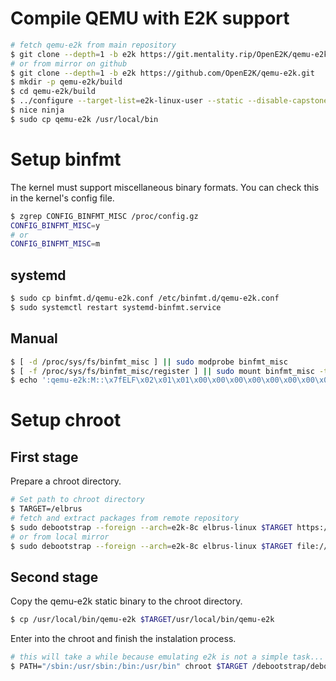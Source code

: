 # Compile QEMU with E2K support

```sh
# fetch qemu-e2k from main repository
$ git clone --depth=1 -b e2k https://git.mentality.rip/OpenE2K/qemu-e2k.git
# or from mirror on github
$ git clone --depth=1 -b e2k https://github.com/OpenE2K/qemu-e2k.git
$ mkdir -p qemu-e2k/build
$ cd qemu-e2k/build
$ ../configure --target-list=e2k-linux-user --static --disable-capstone --disable-werror
$ nice ninja
$ sudo cp qemu-e2k /usr/local/bin
```

# Setup binfmt

The kernel must support miscellaneous binary formats. You can check this in the kernel's config file.

```sh
$ zgrep CONFIG_BINFMT_MISC /proc/config.gz
CONFIG_BINFMT_MISC=y
# or
CONFIG_BINFMT_MISC=m
```

## systemd

```sh
$ sudo cp binfmt.d/qemu-e2k.conf /etc/binfmt.d/qemu-e2k.conf
$ sudo systemctl restart systemd-binfmt.service
```

## Manual

```sh
$ [ -d /proc/sys/fs/binfmt_misc ] || sudo modprobe binfmt_misc
$ [ -f /proc/sys/fs/binfmt_misc/register ] || sudo mount binfmt_misc -t binfmt_misc /proc/sys/fs/binfmt_misc
$ echo ':qemu-e2k:M::\x7fELF\x02\x01\x01\x00\x00\x00\x00\x00\x00\x00\x00\x00\x02\x00\xaf\x00:\xff\xff\xff\xff\xff\xff\xff\x00\xff\xff\xff\xff\xff\xff\xff\xff\xfe\xff\xff\xff:/usr/local/bin/qemu-e2k:OC' | sudo tee /proc/sys/fs/binfmt_misc/register
```

# Setup chroot

## First stage

Prepare a chroot directory.

```sh
# Set path to chroot directory
$ TARGET=/elbrus
# fetch and extract packages from remote repository
$ sudo debootstrap --foreign --arch=e2k-8c elbrus-linux $TARGET https://setwd.ws/osl/8.2
# or from local mirror
$ sudo debootstrap --foreign --arch=e2k-8c elbrus-linux $TARGET file:///repo/elbrus-linux
```

## Second stage

Copy the qemu-e2k static binary to the chroot directory.

```sh
$ cp /usr/local/bin/qemu-e2k $TARGET/usr/local/bin/qemu-e2k
```

Enter into the chroot and finish the instalation process.

```sh
# this will take a while because emulating e2k is not a simple task...
$ PATH="/sbin:/usr/sbin:/bin:/usr/bin" chroot $TARGET /debootstrap/debootstrap --second-stage
```
